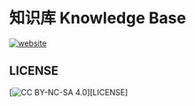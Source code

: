 # 知识库 Knowledge Base

[![website][website-image]][website-href]

[website-image]: https://img.shields.io/website-up-down-green-red/https/weplay.me.svg
[website-href]: https://githome.io/knowledge-base/

## LICENSE

[![CC BY-NC-SA 4.0](https://licensebuttons.net/l/by-nc-sa/3.0/88x31.png)][LICENSE]
